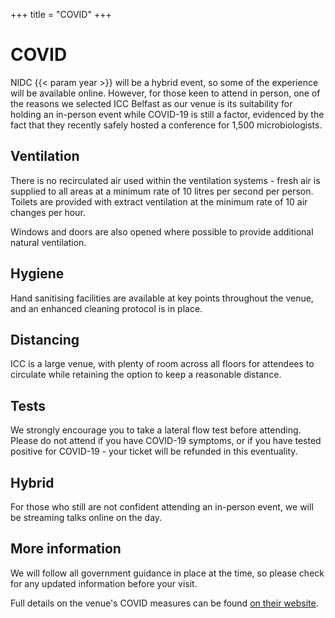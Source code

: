 +++
title = "COVID"
+++

# COVID

NIDC {{< param year >}} will be a hybrid event, so some of the experience will be available online. However, for those keen to attend in person, one of the reasons we selected ICC Belfast as our venue is its suitability for holding an in-person event while COVID-19 is still a factor, evidenced by the fact that they recently safely hosted a conference for 1,500 microbiologists.

## Ventilation

There is no recirculated air used within the ventilation systems - fresh air is supplied to all areas at a minimum rate of 10 litres per second per person. Toilets are provided with extract ventilation at the minimum rate of 10 air changes per hour.

Windows and doors are also opened where possible to provide additional natural ventilation.

## Hygiene

Hand sanitising facilities are available at key points throughout the venue, and an enhanced cleaning protocol is in place.

## Distancing

ICC is a large venue, with plenty of room across all floors for attendees to circulate while retaining the option to keep a reasonable distance.

## Tests

We strongly encourage you to take a lateral flow test before attending. Please do not attend if you have COVID-19 symptoms, or if you have tested positive for COVID-19 - your ticket will be refunded in this eventuality.

## Hybrid

For those who still are not confident attending an in-person event, we will be streaming talks online on the day.

## More information

We will follow all government guidance in place at the time, so please check for any updated information before your visit.

Full details on the venue's COVID measures can be found [on their website](https://www.iccbelfast.com/about-us/covid-secure-venue).